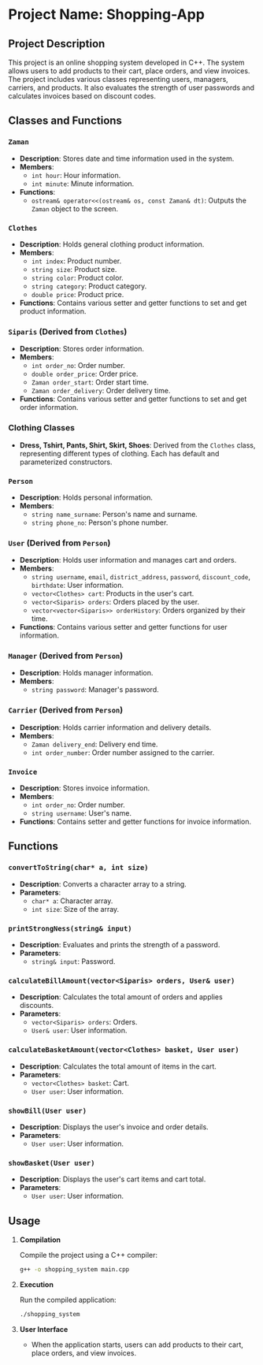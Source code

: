 

# Project Name: Shopping-App

## Project Description

This project is an online shopping system developed in C++. The system allows users to add products to their cart, place orders, and view invoices. The project includes various classes representing users, managers, carriers, and products. It also evaluates the strength of user passwords and calculates invoices based on discount codes.

## Classes and Functions

### `Zaman`
- **Description**: Stores date and time information used in the system.
- **Members**:
  - `int hour`: Hour information.
  - `int minute`: Minute information.
- **Functions**:
  - `ostream& operator<<(ostream& os, const Zaman& dt)`: Outputs the `Zaman` object to the screen.

### `Clothes`
- **Description**: Holds general clothing product information.
- **Members**:
  - `int index`: Product number.
  - `string size`: Product size.
  - `string color`: Product color.
  - `string category`: Product category.
  - `double price`: Product price.
- **Functions**: Contains various setter and getter functions to set and get product information.

### `Siparis` (Derived from `Clothes`)
- **Description**: Stores order information.
- **Members**:
  - `int order_no`: Order number.
  - `double order_price`: Order price.
  - `Zaman order_start`: Order start time.
  - `Zaman order_delivery`: Order delivery time.
- **Functions**: Contains various setter and getter functions to set and get order information.

### Clothing Classes
- **Dress, Tshirt, Pants, Shirt, Skirt, Shoes**: Derived from the `Clothes` class, representing different types of clothing. Each has default and parameterized constructors.

### `Person`
- **Description**: Holds personal information.
- **Members**:
  - `string name_surname`: Person's name and surname.
  - `string phone_no`: Person's phone number.

### `User` (Derived from `Person`)
- **Description**: Holds user information and manages cart and orders.
- **Members**:
  - `string username`, `email`, `district_address`, `password`, `discount_code`, `birthdate`: User information.
  - `vector<Clothes> cart`: Products in the user's cart.
  - `vector<Siparis> orders`: Orders placed by the user.
  - `vector<vector<Siparis>> orderHistory`: Orders organized by their time.
- **Functions**: Contains various setter and getter functions for user information.

### `Manager` (Derived from `Person`)
- **Description**: Holds manager information.
- **Members**:
  - `string password`: Manager's password.

### `Carrier` (Derived from `Person`)
- **Description**: Holds carrier information and delivery details.
- **Members**:
  - `Zaman delivery_end`: Delivery end time.
  - `int order_number`: Order number assigned to the carrier.

### `Invoice`
- **Description**: Stores invoice information.
- **Members**:
  - `int order_no`: Order number.
  - `string username`: User's name.
- **Functions**: Contains setter and getter functions for invoice information.

## Functions

### `convertToString(char* a, int size)`
- **Description**: Converts a character array to a string.
- **Parameters**:
  - `char* a`: Character array.
  - `int size`: Size of the array.

### `printStrongNess(string& input)`
- **Description**: Evaluates and prints the strength of a password.
- **Parameters**:
  - `string& input`: Password.

### `calculateBillAmount(vector<Siparis> orders, User& user)`
- **Description**: Calculates the total amount of orders and applies discounts.
- **Parameters**:
  - `vector<Siparis> orders`: Orders.
  - `User& user`: User information.

### `calculateBasketAmount(vector<Clothes> basket, User user)`
- **Description**: Calculates the total amount of items in the cart.
- **Parameters**:
  - `vector<Clothes> basket`: Cart.
  - `User user`: User information.

### `showBill(User user)`
- **Description**: Displays the user's invoice and order details.
- **Parameters**:
  - `User user`: User information.

### `showBasket(User user)`
- **Description**: Displays the user's cart items and cart total.
- **Parameters**:
  - `User user`: User information.

## Usage

1. **Compilation**

   Compile the project using a C++ compiler:
   ```bash
   g++ -o shopping_system main.cpp
   ```

2. **Execution**

   Run the compiled application:
   ```bash
   ./shopping_system
   ```

3. **User Interface**

   - When the application starts, users can add products to their cart, place orders, and view invoices.
